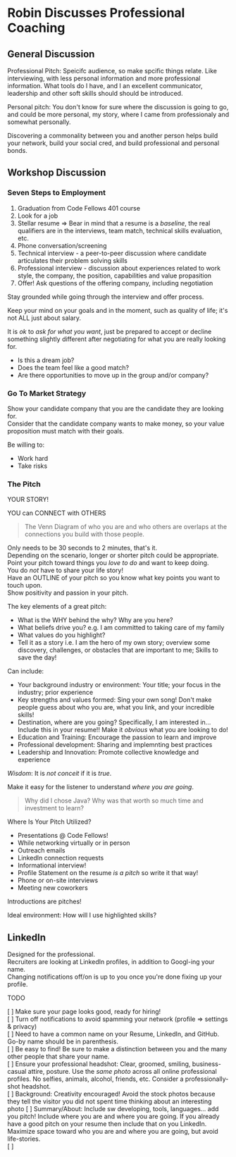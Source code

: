 # Robin Discusses Professional Coaching

## General Discussion

Professional Pitch: Speicifc audience, so make spcific things relate. Like interviewing, with less personal information and more professional information. What tools do I have, and I an excellent communicator, leadership and other soft skills should should be introduced.

Personal pitch: You don't know for sure where the discussion is going to go, and could be more personal, my story, where I came from professionaly and somewhat personally.

Discovering a commonality between you and another person helps build your network, build your social cred, and build professional and personal bonds.

## Workshop Discussion

### Seven Steps to Employment

1. Graduation from Code Fellows 401 course
2. Look for a job
3. Stellar resume => Bear in mind that a resume is a *baseline*, the real qualifiers are in the interviews, team match, technical skills evaluation, etc.
4. Phone conversation/screening
5. Technical interview - a peer-to-peer discussion where candidate articulates their problem solving skills
6. Professional interview - discussion about experiences related to work style, the company, the position, capabilities and value propasition
7. Offer! Ask questions of the offering company, including negotiation

Stay grounded while going through the interview and offer process.

Keep your mind on your goals and in the moment, such as quality of life; it's not ALL just about salary.

It is *ok* to *ask for what you want*, just be prepared to accept or decline something slightly different after negotiating for what you are really looking for.  

- Is this a dream job?
- Does the team feel like a good match?
- Are there opportunities to move up in the group and/or company?

### Go To Market Strategy

Show your candidate company that you are the candidate they are looking for.  
Consider that the candidate company wants to make money, so your value proposition must match with their goals.  

Be willing to:

- Work hard
- Take risks

### The Pitch

YOUR STORY!

YOU can CONNECT with OTHERS  

> The Venn Diagram of who you are and who others are overlaps at the connections you build with those people.  

Only needs to be 30 seconds to 2 minutes, that's it.  
Depending on the scenario, longer or shorter pitch could be appropriate.  
Point your pitch toward things you *love to do* and want to keep doing.  
You do *not* have to share your life story!  
Have an OUTLINE of your pitch so you know what key points you want to touch upon.  
Show positivity and passion in your pitch.  

The key elements of a great pitch:

- What is the WHY behind the why? Why are you here?
- What beliefs drive you? e.g. I am committed to taking care of my family
- What values do you highlight?
- Tell it as a story i.e. I am the hero of my own story; overview some discovery, challenges, or obstacles that are important to me; Skills to save the day!

Can include:

- Your background industry or environment: Your title; your focus in the industry; prior experience
- Key strengths and values formed: Sing your own song! Don't make people guess about who you are, what you link, and your incredible skills!
- Destination, where are you going? Specifically, I am interested in... Include this in your resume!! Make it *obvious* what you are looking to do!
- Education and Training: Encourage the passion to learn and improve
- Professional development: Sharing and implemnting best practices
- Leadership and Innovation: Promote collective knowledge and experience

*Wisdom*: It is *not conceit* if it is *true*.

Make it easy for the listener to understand *where you are going*.  

> Why did I chose Java? Why was that worth so much time and investment to learn?

Where Is Your Pitch Utilized?

- Presentations @ Code Fellows!
- While networking virtually or in person
- Outreach emails
- LinkedIn connection requests
- Informational interview!
- Profile Statement on the resume *is a pitch* so write it that way!
- Phone or on-site interviews
- Meeting new coworkers

Introductions are pitches!  

Ideal environment: How will I use highlighted skills?  

## LinkedIn

Designed for the professional.  
Recruiters are looking at LinkedIn profiles, in addition to Googl-ing your name.  
Changing notifications off/on is up to you once you're done fixing up your profile.  

TODO

[ ] Make sure your page looks good, ready for hiring!  
[ ] Turn off notifications to avoid spamming your network (profile => settings & privacy)  
[ ] Need to have a common name on your Resume, LinkedIn, and GitHub. Go-by name should be in parenthesis.  
[ ] Be easy to find! Be sure to make a distinction between you and the many other people that share your name.  
[ ] Ensure your professional headshot: Clear, groomed, smiling, business-casual attire, posture. Use the *same photo* across all online professional profiles. No selfies, animals, alcohol, friends, etc. Consider a professionally-shot headshot.  
[ ] Background: Creativity encouraged! Avoid the stock photos because they tell the visitor you did not spent time thinking about an interesting photo
[ ] Summary/About: Include sw developing, tools, languages... add you pitch! Include where you are and where you are going. If you already have a good pitch on your resume then include that on you LinkedIn. Maximize space toward who you are and where you are going, but avoid life-stories.  
[ ] 